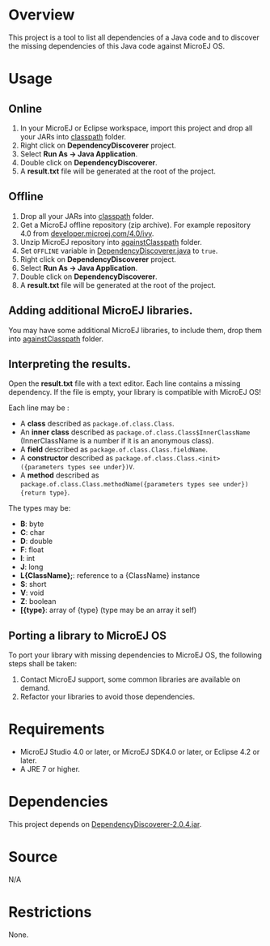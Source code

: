<!--
	Markdown
	Copyright 2016 IS2T. All rights reserved.
	IS2T PROPRIETARY. Use is subject to license terms.
-->
# Overview
This project is a tool to list all dependencies of a Java code and to discover the missing dependencies of this Java code against MicroEJ OS.

# Usage
## Online
1. In your MicroEJ or Eclipse workspace, import this project and drop all your JARs into [classpath](classpath/) folder.
2. Right click on **DependencyDiscoverer** project.
3. Select **Run As -> Java Application**.
4. Double click on **DependencyDiscoverer**.
3. A **result.txt** file will be generated at the root of the project.

## Offline
1. Drop all your JARs into [classpath](classpath/) folder.
2. Get a MicroEJ offline repository (zip archive). For example repository 4.0 from [developer.microej.com/4.0/ivy](http://developer.microej.com/4.0/ivy).
3. Unzip MicroEJ repository into [againstClasspath](againstClasspath/) folder.
4. Set `OFFLINE` variable in [DependencyDiscoverer.java](src/ej/tools/dependencydiscoverer/DependencyDiscoverer.java) to `true`.
5. Right click on **DependencyDiscoverer** project.
6. Select **Run As -> Java Application**.
7. Double click on **DependencyDiscoverer**.
8. A **result.txt** file will be generated at the root of the project.

## Adding additional MicroEJ libraries.
You may have some additional MicroEJ libraries, to include them, drop them into [againstClasspath](againstClasspath) folder.

## Interpreting the results.
Open the **result.txt** file with a text editor. Each line contains a missing dependency. If the file is empty, your library is compatible with MicroEJ OS!

Each line may be :
  * A **class** described as `package.of.class.Class`.
  * An **inner class** described as `package.of.class.Class$InnerClassName` (InnerClassName is a number if it is an anonymous class).
  * A **field** described as `package.of.class.Class.fieldName`.
  * A **constructor** described as `package.of.class.Class.<init>({parameters types see under})V`.
  * A **method** described as `package.of.class.Class.methodName({parameters types see under}){return type}`.
  
The types may be:
  * **B**: byte
  * **C**: char
  * **D**: double
  * **F**: float
  * **I**: int
  * **J**: long
  * **L{ClassName};**: reference to a {ClassName} instance
  * **S**: short
  * **V**: void
  * **Z**: boolean
  * **[{type}**: array of {type} (type may be an array it self)

## Porting a library to MicroEJ OS
To port your library with missing dependencies to MicroEJ OS, the following steps shall be taken:
1. Contact MicroEJ support, some common libraries are available on demand. 
2. Refactor your libraries to avoid those dependencies.

# Requirements
* MicroEJ Studio 4.0 or later, or MicroEJ SDK4.0 or later, or Eclipse 4.2 or later.
* A JRE 7 or higher.

# Dependencies
This project depends on [DependencyDiscoverer-2.0.4.jar](lib/DependencyDiscoverer-2.0.4.jar).

# Source
N/A

# Restrictions
None.